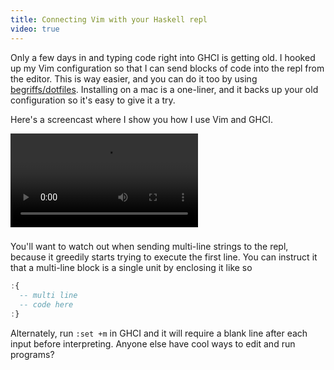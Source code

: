 ```yaml
---
title: Connecting Vim with your Haskell repl
video: true
---
```


Only a few days in and typing code right into GHCI is getting old.
I hooked up my Vim configuration so that I can send blocks of code
into the repl from the editor. This is way easier, and you can do
it too by using [begriffs/dotfiles](https://github.com/begriffs/dotfiles).
Installing on a mac is a one-liner, and it backs up your old
configuration so it's easy to give it a try.

Here's a screencast where I show you how I use Vim and GHCI.

<div class="flowplayer" data-embed="false">
  <video type="video/mp4" src="http://player.vimeo.com/external/111187520.hd.mp4?s=5588738e6d17da2cea48b39e9132c643"></video>
</div>

###

You'll want to watch out when sending multi-line strings to the
repl, because it greedily starts trying to execute the first line.
You can instruct it that a multi-line block is a single unit by
enclosing it like so

```haskell
:{
  -- multi line
  -- code here
:}
```

Alternately, run `:set +m` in GHCI and it will require a blank line
after each input before interpreting. Anyone else have cool ways
to edit and run programs?
